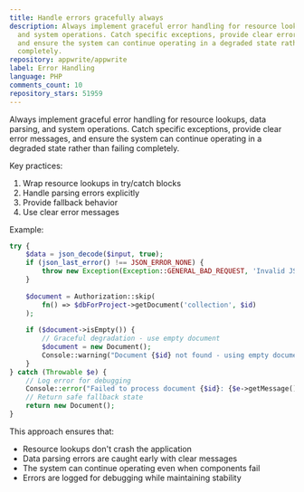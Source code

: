 ```yaml
---
title: Handle errors gracefully always
description: Always implement graceful error handling for resource lookups, data parsing,
  and system operations. Catch specific exceptions, provide clear error messages,
  and ensure the system can continue operating in a degraded state rather than failing
  completely.
repository: appwrite/appwrite
label: Error Handling
language: PHP
comments_count: 10
repository_stars: 51959
---
```


Always implement graceful error handling for resource lookups, data parsing, and system operations. Catch specific exceptions, provide clear error messages, and ensure the system can continue operating in a degraded state rather than failing completely.

Key practices:
1. Wrap resource lookups in try/catch blocks
2. Handle parsing errors explicitly
3. Provide fallback behavior
4. Use clear error messages

Example:
```php
try {
    $data = json_decode($input, true);
    if (json_last_error() !== JSON_ERROR_NONE) {
        throw new Exception(Exception::GENERAL_BAD_REQUEST, 'Invalid JSON input');
    }
    
    $document = Authorization::skip(
        fn() => $dbForProject->getDocument('collection', $id)
    );
    
    if ($document->isEmpty()) {
        // Graceful degradation - use empty document
        $document = new Document();
        Console::warning("Document {$id} not found - using empty document");
    }
} catch (Throwable $e) {
    // Log error for debugging
    Console::error("Failed to process document {$id}: {$e->getMessage()}");
    // Return safe fallback state
    return new Document();
}
```

This approach ensures that:
- Resource lookups don't crash the application
- Data parsing errors are caught early with clear messages
- The system can continue operating even when components fail
- Errors are logged for debugging while maintaining stability